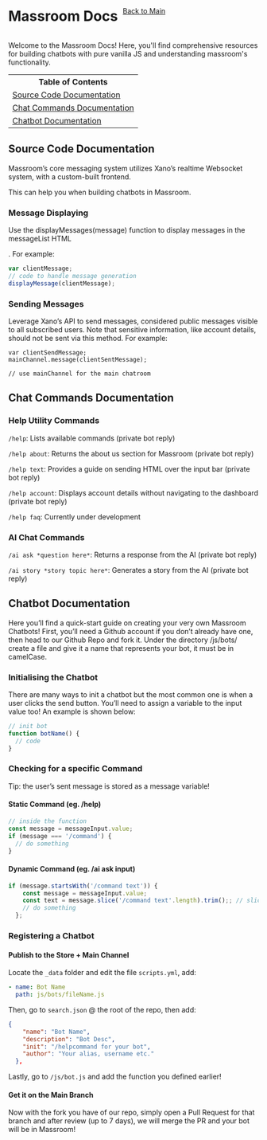 <div style="display: flex; align-items: center; gap: 10px;">
  <h1 class="title">Massroom Docs</h1>
  <a class="button" href="/">Back to Main</a>
</div>


Welcome to the Massroom Docs! Here, you'll find comprehensive resources for building chatbots with pure vanilla JS and understanding massroom's functionality.

<table class="toc">
<tr>
<th>Table of Contents</th>
</tr>
<tr>
<td><a href="#source-code-documentation">Source Code Documentation</a></td>
</tr>
<tr>
<td><a href="#chat-commands-documentation">Chat Commands Documentation</a></td>
</tr>
<tr>
<td><a href="#chatbot-documentation">Chatbot Documentation</a></td>
</tr>
</table>

## Source Code Documentation
Massroom’s core messaging system utilizes Xano’s realtime Websocket system, with a custom-built frontend.

This can help you when building chatbots in Massroom.

### Message Displaying
Use the displayMessages(message) function to display messages in the messageList HTML <div>. For example:

```javascript
var clientMessage;
// code to handle message generation
displayMessage(clientMessage);
```
### Sending Messages
Leverage Xano’s API to send messages, considered public messages visible to all subscribed users. Note that sensitive information, like account details, should not be sent via this method. For example:

```javasxript
var clientSendMessage;
mainChannel.message(clientSentMessage);

// use mainChannel for the main chatroom
```

## Chat Commands Documentation
### Help Utility Commands

`/help`: Lists available commands (private bot reply)

`/help about`: Returns the about us section for Massroom (private bot reply)

`/help text`: Provides a guide on sending HTML over the input bar (private bot reply)

`/help account`: Displays account details without navigating to the dashboard (private bot reply)

`/help faq`: Currently under development

### AI Chat Commands

`/ai ask *question here*`: Returns a response from the AI (private bot reply)

`/ai story *story topic here*`: Generates a story from the AI (private bot reply)

## Chatbot Documentation
Here you’ll find a quick-start guide on creating your very own Massroom Chatbots! First, you’ll need a Github account if you don’t already have one, then head to our Github Repo and fork it. Under the directory /js/bots/ create a file and give it a name that represents your bot, it must be in camelCase.

### Initialising the Chatbot
There are many ways to init a chatbot but the most common one is when a user clicks the send button. You’ll need to assign a variable to the input value too! An example is shown below:

```javascript
// init bot
function botName() {
  // code
}
```

### Checking for a specific Command
Tip: the user’s sent message is stored as a message variable!

#### Static Command (eg. /help)

```javascript
// inside the function
const message = messageInput.value;
if (message === '/command') {
  // do something
}
```
#### Dynamic Command (eg. /ai ask input)

```javascript
if (message.startsWith('/command text')) {
    const message = messageInput.value;
    const text = message.slice('/command text'.length).trim();; // slice off the front part
    // do something
  };
```

### Registering a Chatbot

#### Publish to the Store + Main Channel

Locate the `_data` folder and edit the file `scripts.yml`, add:

```yaml
- name: Bot Name
  path: js/bots/fileName.js
```

Then, go to `search.json` @ the root of the repo, then add:

```json
{
    "name": "Bot Name",
    "description": "Bot Desc",
    "init": "/helpcommand for your bot",
    "author": "Your alias, username etc."
  },
```

Lastly, go to `/js/bot.js` and add the function you defined earlier!

#### Get it on the Main Branch
Now with the fork you have of our repo, simply open a Pull Request for that branch and after review (up to 7 days), we will merge the PR and your bot will be in Massroom!
